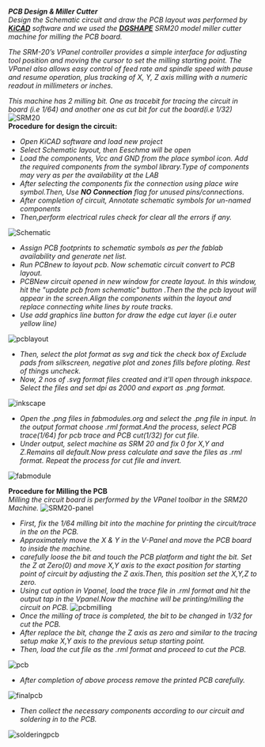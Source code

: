 ***PCB Design & Miller Cutter***  
*Design the Schematic circuit and draw the PCB layout was performed by [**KiCAD**](http://kicad-pcb.org/) software and we used the [**DGSHAPE**](https://www.dgshape.com/product/srm-20) SRM20 model miller cutter machine for milling the PCB board.*

*The SRM-20’s VPanel controller provides a simple interface for adjusting tool position and moving the cursor to set the milling starting point. The VPanel also allows easy control of feed rate and spindle speed with pause and resume operation, plus tracking of X, Y, Z axis milling with a numeric readout in millimeters or inches.* 
 
*This machine has 2 milling bit. One as tracebit for tracing the circuit in board (i.e 1/64) and another one as cut bit for cut the board(i.e 1/32)* 
![SRM20](/img/srm20.jpg)    
**Procedure for design the circuit:**  
- *Open KiCAD software and load new project*  
- *Select Schematic layout, then Eeschma will be open*  
- *Load the components, Vcc and GND from the place symbol icon. Add the required components from the symbol library.Type of components may very as per the availability at the LAB*  
- *After selecting the components fix the connection using place wire symbol.Then, Use **NO Connection** flag for unused pins/connections.*  
- *After completion of circuit, Annotate schematic symbols for un-named components*  
- *Then,perform electrical rules check for clear all the errors if any.*  

![Schematic](/img/schematic.jpg)

- *Assign PCB footprints to schematic symbols as per the fablab availability and generate net list.*  
- *Run PCBnew to layout pcb. Now schematic circuit convert to PCB layout.*  
- *PCBNew circuit opened in new window for create layout. In this window, hit the "update pcb from schematic" button .Then the the pcb layout will appear in the screen.Align the components within the layout and replace connecting white lines by route tracks.*  
- *Use add graphics line button for draw the edge cut layer (i.e outer yellow line)*  

![pcblayout](/img/pcblayout.jpg)

- *Then, select the plot format as svg and tick the check box of Exclude pads from silkscreen, negative plot and zones fills before ploting. Rest of things uncheck.*  
- *Now, 2 nos of .svg format files created and it'll open through inkspace. Select the files and set dpi as 2000 and export as .png format.* 

![inkscape](/img/inkscape.jpg)

- *Open the .png files in fabmodules.org and select the .png file in input. In the output format choose .rml format.And the process, select PCB trace(1/64) for pcb trace and PCB cut(1/32) for cut file.*      
- *Under output, select machine as SRM 20 and fix 0 for X,Y and Z.Remains all default.Now press calculate and save the files as .rml format. Repeat the process for cut file and invert.* 

![fabmodule](/img/fabmodule.jpg)

**Procedure for Milling the PCB**  
*Milling the circuit board is performed by the VPanel toolbar in the SRM20 Machine.*
![SRM20-panel](/img/srm20-panel.jpg)
- *First, fix the 1/64 milling bit into the machine for printing the circuit/trace in the on the PCB.*
- *Approximately  move the X & Y in the V-Panel and move the PCB board to inside the machine.*
- *carefully loose the bit and touch the PCB platform and tight the bit. Set the Z at Zero(0) and move X,Y axis to the exact position for starting point of circuit by adjusting the Z axis.Then, this position set the X,Y,Z to zero.*
- *Using cut option in Vpanel, load the trace file in .rml format and hit the output tap in the Vpanel.Now the machine will be printing/milling the circuit on PCB.*
![pcbmilling](/img/pcbmilling.jpg)
- *Once the milling of trace is completed, the bit to be changed in 1/32 for cut the PCB.*
- *After replace the bit, change the Z axis as zero and similar to the tracing setup make X,Y axis to the previous setup starting point.*
- *Then, load the cut file as the .rml format and proceed to cut the PCB.* 

![pcb](/img/pcb1.jpg)

- *After completion of above process remove the printed PCB carefully.*

![finalpcb](/img/pcb2.jpg)

- *Then collect the necessary components according to our circuit and soldering in to the PCB.*

![solderingpcb](/img/solderingpcb.jpg)